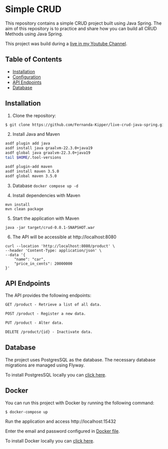 # Simple CRUD
This repository contains a simple CRUD project built using Java Spring. The aim of this repository is to practice and share how you can build all CRUD Methods using Java Spring.

This project was build during a [live in my Youtube Channel](https://www.youtube.com/watch?v=tP6wtEaCnSI).

## Table of Contents

- [Installation](#installation)
- [Configuration](#configuration)
- [API Endpoints](#api-endpoints)
- [Database](#database)

## Installation

1. Clone the repository:

```bash
$ git clone https://github.com/Fernanda-Kipper/live-crud-java-spring.git
```

2. Install Java and Maven

```sh
asdf plugin add java
asdf install java graalvm-22.3.0+java19
asdf global java graalvm-22.3.0+java19
tail $HOME/.tool-versions

asdf plugin-add maven 
asdf install maven 3.5.0
asdf global maven 3.5.0
```

3. Database
`docker compose up -d`

4. Install dependencies with Maven
```
mvn install
mvn clean package
```

5. Start the application with Maven
```
java -jar target/crud-0.0.1-SNAPSHOT.war
```

6. The API will be accessible at http://localhost:8080

```
curl --location 'http://localhost:8080/product' \
--header 'Content-Type: application/json' \
--data '{
    "name": "car",
    "price_in_cents": 20000000
}'
```

## API Endpoints
The API provides the following endpoints:

```markdown
GET /product - Retrieve a list of all data.

POST /product - Register a new data.

PUT /product - Alter data.

DELETE /product/{id} - Inactivate data.
```

## Database
The project uses PostgresSQL as the database. The necessary database migrations are managed using Flyway.

To install PostgresSQL locally you can [click here](https://www.postgresql.org/download/).

## Docker

You can run this project with Docker by running the following command:


```bash
$ docker-compose up
```
Run the application and access http://localhost:15432

Enter the email and password configured in [Docker file](./docker-compose.yml).

To install Docker locally you can [click here](https://www.docker.com/products/docker-desktop/).